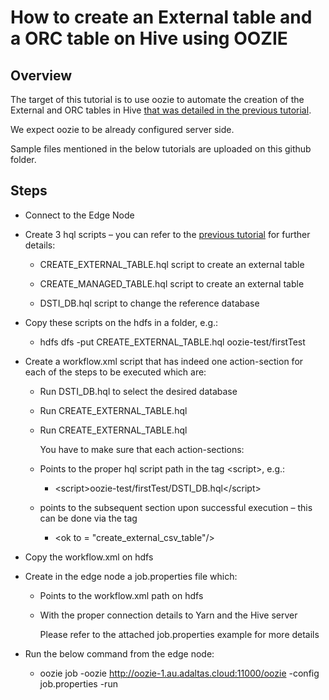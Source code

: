 # How to create an External table and a ORC table on Hive using OOZIE

## Overview

The target of this tutorial is to use oozie to automate the creation of the External
and ORC tables in Hive [that was detailed in the previous tutorial](https://github.com/asonnellini/Hadoop-How-To/blob/master/Documents/Create-Hive-Table/Hadoop-How-to-Hive-Create-Table.md#overview).

We expect oozie to be already configured server side.

Sample files mentioned in the below tutorials are uploaded on this github folder.

## Steps

  - Connect to the Edge Node

  - Create 3 hql scripts – you can refer to the [previous tutorial](https://github.com/asonnellini/Hadoop-How-To/blob/master/Documents/Create-Hive-Table/Hadoop-How-to-Hive-Create-Table.md#overview) for
    further details:
    
      - CREATE\_EXTERNAL\_TABLE.hql script to create an external table
    
      - CREATE\_MANAGED\_TABLE.hql script to create an external table
    
      - DSTI\_DB.hql script to change the reference database

  - Copy these scripts on the hdfs in a folder, e.g.:
    
      - hdfs dfs -put CREATE\_EXTERNAL\_TABLE.hql oozie-test/firstTest

  - Create a workflow.xml script that has indeed one action-section for
    each of the steps to be executed which are:
    
      - Run DSTI\_DB.hql to select the desired database
    
      - Run CREATE\_EXTERNAL\_TABLE.hql
    
      - Run CREATE\_EXTERNAL\_TABLE.hql
        
        You have to make sure that each action-sections:
    
      - Points to the proper hql script path in the tag \<script\>,
        e.g.:
        
          - \<script\>oozie-test/firstTest/DSTI\_DB.hql\</script\>
    
      - points to the subsequent section upon successful execution –
        this can be done via the tag
        
          - \<ok to = "create\_external\_csv\_table"/\>

  - Copy the workflow.xml on hdfs

  - Create in the edge node a job.properties file which:
    
      - Points to the workflow.xml path on hdfs
    
      - With the proper connection details to Yarn and the Hive server
        
        Please refer to the attached job.properties example for more
        details

  - Run the below command from the edge node:
    
      - oozie job -oozie http://oozie-1.au.adaltas.cloud:11000/oozie
        -config job.properties -run
